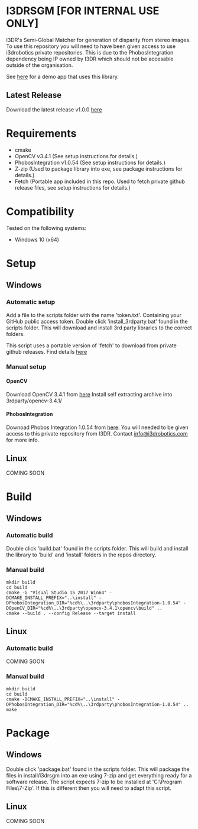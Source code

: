# I3DRSGM [FOR INTERNAL USE ONLY]
I3DR's Semi-Global Matcher for generation of disparity from stereo images. 
To use this repository you will need to have been given access to use i3drobotics private repositories. This is due to the PhobosIntegration dependency being IP owned by I3DR which should not be accesable outside of the organisation. 

See [here](https://github.com/i3drobotics/i3drsgmApp) for a demo app that uses this library. 

## Latest Release
Download the latest release v1.0.0 [here](https://github.com/i3drobotics/i3drsgm/releases/download/v1.0.0/i3drsgm-1.0.0.exe)

# Requirements
 - cmake 
 - OpenCV v3.4.1 (See setup instructions for details.)
 - PhobosIntegration v1.0.54 (See setup instructions for details.)
 - Z-zip (Used to package library into exe, see package instructions for details.)
 - Fetch (Portable app included in this repo. Used to fetch private github release files, see setup instructions for details.)

# Compatibility
Tested on the following systems:
 - Windows 10 (x64)

# Setup
## Windows
### Automatic setup
Add a file to the scripts folder with the name 'token.txt'. Containing your GitHub public access token. 
Double click 'install_3rdparty.bat' found in the scripts folder.
This will download and install 3rd party libraries to the correct folders.

This script uses a portable version of 'fetch' to download from private github releases. Find details [here](https://github.com/gruntwork-io/fetch.git)

### Manual setup
#### OpenCV
Download OpenCV 3.4.1 from [here](https://sourceforge.net/projects/opencvlibrary/files/3.4.10/opencv-3.4.10-vc14_vc15.exe/download)
Install self extracting archive into 3rdparty/opencv-3.4.1/

#### PhobosIntegration
Downoad Phobos Integration 1.0.54 from [here](TODO). You will needed to be given access to this private repository from I3DR. Contact info@i3drobotics.com for more info.


## Linux
COMING SOON

# Build
## Windows
### Automatic build
Double click 'build.bat' found in the scripts folder. This will build and install the library to 'build' and 'install' folders in the repos directory.

### Manual build
```
mkdir build
cd build
cmake -G "Visual Studio 15 2017 Win64" -DCMAKE_INSTALL_PREFIX="..\install" -DPhobosIntegration_DIR="%cd%\..\3rdparty\phobosIntegration-1.0.54" -DOpenCV_DIR="%cd%\..\3rdparty\opencv-3.4.1\opencv\build" ..
cmake --build . --config Release --target install
```

## Linux
### Automatic build
COMING SOON

### Manual build
```
mkdir build
cd build
cmake -DCMAKE_INSTALL_PREFIX="..\install" -DPhobosIntegration_DIR="%cd%\..\3rdparty\phobosIntegration-1.0.54" ..
make
```

# Package
## Windows
Double click 'package.bat' found in the scripts folder. This will package the files in install/i3drsgm into an exe using 7-zip and get everything ready for a software release.
The script expects 7-zip to be installed at 'C:\Program Files\7-Zip'. If this is different then you will need to adapt this script. 

## Linux
COMING SOON